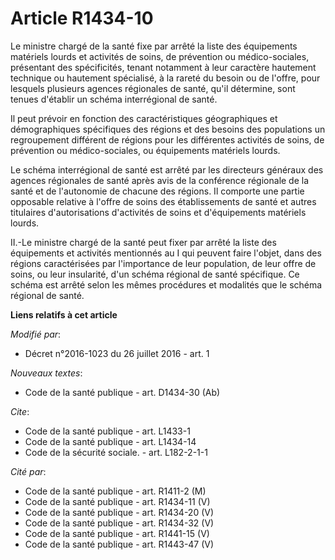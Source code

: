# Article R1434-10

Le ministre chargé de la santé fixe par arrêté la liste des équipements matériels lourds et activités de soins, de prévention
ou médico-sociales, présentant des spécificités, tenant notamment à leur caractère hautement technique ou hautement
spécialisé, à la rareté du besoin ou de l'offre, pour lesquels plusieurs agences régionales de santé, qu'il détermine, sont
tenues d'établir un schéma interrégional de santé. 

Il peut prévoir en fonction des caractéristiques géographiques et démographiques spécifiques des régions et des besoins des
populations un regroupement différent de régions pour les différentes activités de soins, de prévention ou médico-sociales,
ou équipements matériels lourds. 

Le schéma interrégional de santé est arrêté par les directeurs généraux des agences régionales de santé après avis de la
conférence régionale de la santé et de l'autonomie de chacune des régions. Il comporte une partie opposable relative à
l'offre de soins des établissements de santé et autres titulaires d'autorisations d'activités de soins et d'équipements
matériels lourds. 

II.-Le ministre chargé de la santé peut fixer par arrêté la liste des équipements et activités mentionnés au I qui peuvent
faire l'objet, dans des régions caractérisées par l'importance de leur population, de leur offre de soins, ou leur
insularité, d'un schéma régional de santé spécifique. Ce schéma est arrêté selon les mêmes procédures et modalités que le
schéma régional de santé.

**Liens relatifs à cet article**

_Modifié par_:

  - Décret n°2016-1023 du 26 juillet 2016 - art. 1

_Nouveaux textes_:

  - Code de la santé publique - art. D1434-30 (Ab)

_Cite_:

  - Code de la santé publique - art. L1433-1
  - Code de la santé publique - art. L1434-14
  - Code de la sécurité sociale. - art. L182-2-1-1

_Cité par_:

  - Code de la santé publique - art. R1411-2 (M)
  - Code de la santé publique - art. R1434-11 (V)
  - Code de la santé publique - art. R1434-20 (V)
  - Code de la santé publique - art. R1434-32 (V)
  - Code de la santé publique - art. R1441-15 (V)
  - Code de la santé publique - art. R1443-47 (V)
